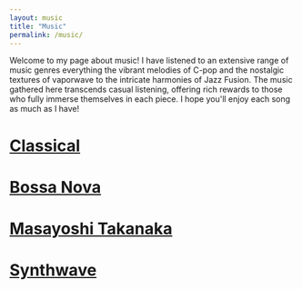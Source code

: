 ```yaml
---
layout: music
title: "Music"
permalink: /music/
---
```


Welcome to my page about music! I have listened to an extensive range of music genres everything the vibrant melodies of C-pop and the nostalgic textures of vaporwave to the intricate harmonies of Jazz Fusion. The music gathered here transcends casual listening, offering rich rewards to those who fully immerse themselves in each piece. I hope you'll enjoy each song as much as I have!

# [Classical](/classical/)

# [Bossa Nova](/bossanova/)

# [Masayoshi Takanaka](/masayoshi/)

# [Synthwave](/synthwave/)
